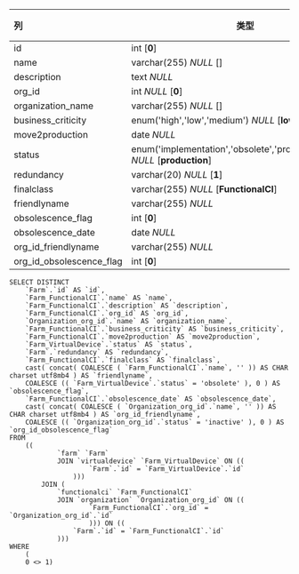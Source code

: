 | 列                       | 类型                                                         | 注释 |
| :----------------------- | ------------------------------------------------------------ | ---- |
| id                       | int [**0**]                                                  |      |
| name                     | varchar(255) *NULL* []                                       |      |
| description              | text *NULL*                                                  |      |
| org_id                   | int *NULL* [**0**]                                           |      |
| organization_name        | varchar(255) *NULL* []                                       |      |
| business_criticity       | enum('high','low','medium') *NULL* [**low**]                 |      |
| move2production          | date *NULL*                                                  |      |
| status                   | enum('implementation','obsolete','production','stock') *NULL* [**production**] |      |
| redundancy               | varchar(20) *NULL* [**1**]                                   |      |
| finalclass               | varchar(255) *NULL* [**FunctionalCI**]                       |      |
| friendlyname             | varchar(255) *NULL*                                          |      |
| obsolescence_flag        | int [**0**]                                                  |      |
| obsolescence_date        | date *NULL*                                                  |      |
| org_id_friendlyname      | varchar(255) *NULL*                                          |      |
| org_id_obsolescence_flag | int [**0**]                                                  |      |

```
SELECT DISTINCT
	`Farm`.`id` AS `id`,
	`Farm_FunctionalCI`.`name` AS `name`,
	`Farm_FunctionalCI`.`description` AS `description`,
	`Farm_FunctionalCI`.`org_id` AS `org_id`,
	`Organization_org_id`.`name` AS `organization_name`,
	`Farm_FunctionalCI`.`business_criticity` AS `business_criticity`,
	`Farm_FunctionalCI`.`move2production` AS `move2production`,
	`Farm_VirtualDevice`.`status` AS `status`,
	`Farm`.`redundancy` AS `redundancy`,
	`Farm_FunctionalCI`.`finalclass` AS `finalclass`,
	cast( concat( COALESCE ( `Farm_FunctionalCI`.`name`, '' )) AS CHAR charset utf8mb4 ) AS `friendlyname`,
	COALESCE (( `Farm_VirtualDevice`.`status` = 'obsolete' ), 0 ) AS `obsolescence_flag`,
	`Farm_FunctionalCI`.`obsolescence_date` AS `obsolescence_date`,
	cast( concat( COALESCE ( `Organization_org_id`.`name`, '' )) AS CHAR charset utf8mb4 ) AS `org_id_friendlyname`,
	COALESCE (( `Organization_org_id`.`status` = 'inactive' ), 0 ) AS `org_id_obsolescence_flag` 
FROM
	((
			`farm` `Farm`
			JOIN `virtualdevice` `Farm_VirtualDevice` ON ((
					`Farm`.`id` = `Farm_VirtualDevice`.`id` 
				)))
		JOIN (
			`functionalci` `Farm_FunctionalCI`
			JOIN `organization` `Organization_org_id` ON ((
					`Farm_FunctionalCI`.`org_id` = `Organization_org_id`.`id` 
					))) ON ((
				`Farm`.`id` = `Farm_FunctionalCI`.`id` 
			))) 
WHERE
	(
	0 <> 1)
```

